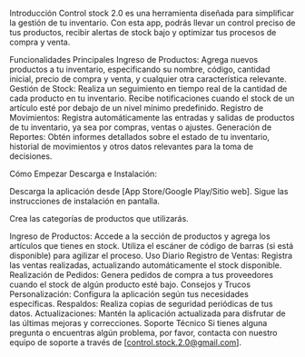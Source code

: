 Introducción
Control stock 2.0 es una herramienta diseñada para simplificar la gestión de tu inventario. Con esta app, podrás llevar un control preciso de tus productos, recibir alertas de stock bajo y optimizar tus procesos de compra y venta.

Funcionalidades Principales
Ingreso de Productos: Agrega nuevos productos a tu inventario, especificando su nombre, código, cantidad inicial, precio de compra y venta, y cualquier otra característica relevante.
Gestión de Stock: Realiza un seguimiento en tiempo real de la cantidad de cada producto en tu inventario. Recibe notificaciones cuando el stock de un artículo esté por debajo de un nivel mínimo predefinido.
Registro de Movimientos: Registra automáticamente las entradas y salidas de productos de tu inventario, ya sea por compras, ventas o ajustes.
Generación de Reportes: Obtén informes detallados sobre el estado de tu inventario, historial de movimientos y otros datos relevantes para la toma de decisiones.

Cómo Empezar
Descarga e Instalación:

Descarga la aplicación desde [App Store/Google Play/Sitio web].
Sigue las instrucciones de instalación en pantalla.

Crea las categorías de productos que utilizarás.

Ingreso de Productos:
Accede a la sección de productos y agrega los artículos que tienes en stock.
Utiliza el escáner de código de barras (si está disponible) para agilizar el proceso.
Uso Diario
Registro de Ventas: Registra las ventas realizadas, actualizando automáticamente el stock disponible.
Realización de Pedidos: Genera pedidos de compra a tus proveedores cuando el stock de algún producto esté bajo.
Consejos y Trucos
Personalización: Configura la aplicación según tus necesidades específicas.
Respaldos: Realiza copias de seguridad periódicas de tus datos.
Actualizaciones: Mantén la aplicación actualizada para disfrutar de las últimas mejoras y correcciones.
Soporte Técnico
Si tienes alguna pregunta o encuentras algún problema, por favor, contacta con nuestro equipo de soporte a través de [control.stock.2.0@gmail.com].
